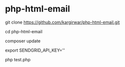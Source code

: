 # php-html-email
git clone https://github.com/kargirwar/php-html-email.git

cd php-html-email

composer update

export SENDGRID_API_KEY='<your key>'

php test.php
